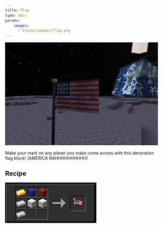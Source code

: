 ```yaml
---
title: Flag
type: docs
params:
    images:
      - blocks/images/flag.png
---
```


![Flag](images/flag.png)

Make your mark on any planet you make come across with this decoration flag block! (AMERICA RAHHHHHHHHHH)

## Recipe
![flag](images/flag_recipe.png)